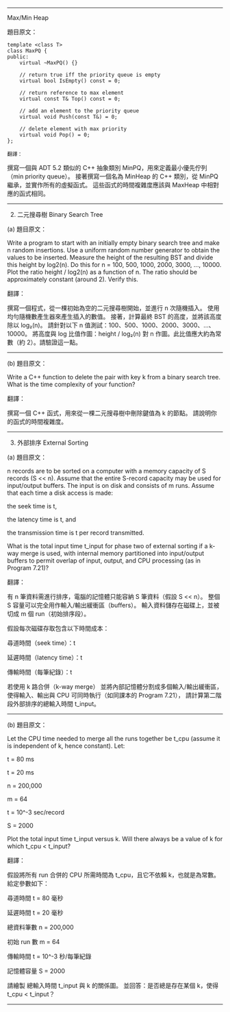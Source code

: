 
---

Max/Min Heap

題目原文：
```
template <class T>  
class MaxPQ {  
public:  
    virtual ~MaxPQ() {}

    // return true iff the priority queue is empty
    virtual bool IsEmpty() const = 0;  

    // return reference to max element
    virtual const T& Top() const = 0;  

    // add an element to the priority queue
    virtual void Push(const T&) = 0;  

    // delete element with max priority
    virtual void Pop() = 0;  
};

翻譯：
```

撰寫一個與 ADT 5.2 類似的 C++ 抽象類別 MinPQ，用來定義最小優先佇列（min priority queue）。
接著撰寫一個名為 MinHeap 的 C++ 類別，從 MinPQ 繼承，並實作所有的虛擬函式。
這些函式的時間複雜度應該與 MaxHeap 中相對應的函式相同。


---

2. 二元搜尋樹 Binary Search Tree

(a) 題目原文：

Write a program to start with an initially empty binary search tree and make n random insertions.
Use a uniform random number generator to obtain the values to be inserted.
Measure the height of the resulting BST and divide this height by log2(n).
Do this for n = 100, 500, 1000, 2000, 3000, ..., 10000.
Plot the ratio height / log2(n) as a function of n. The ratio should be approximately constant (around 2). Verify this.

翻譯：

撰寫一個程式，從一棵初始為空的二元搜尋樹開始，並進行 n 次隨機插入。
使用均勻隨機數產生器來產生插入的數值。
接著，計算最終 BST 的高度，並將該高度除以 log₂(n)。
請針對以下 n 值測試：100、500、1000、2000、3000、...、10000。
將高度與 log 比值作圖：height / log₂(n) 對 n 作圖。此比值應大約為常數（約 2）。請驗證這一點。


---

(b) 題目原文：

Write a C++ function to delete the pair with key k from a binary search tree.
What is the time complexity of your function?

翻譯：

撰寫一個 C++ 函式，用來從一棵二元搜尋樹中刪除鍵值為 k 的節點。
請說明你的函式的時間複雜度。


---

3. 外部排序 External Sorting

(a) 題目原文：

n records are to be sorted on a computer with a memory capacity of S records (S << n).
Assume that the entire S-record capacity may be used for input/output buffers.
The input is on disk and consists of m runs.
Assume that each time a disk access is made:

the seek time is t,

the latency time is t, and

the transmission time is t per record transmitted.


What is the total input time t_input for phase two of external sorting if a k-way merge is used,
with internal memory partitioned into input/output buffers to permit overlap of input, output, and CPU processing (as in Program 7.21)?

翻譯：

有 n 筆資料需進行排序，電腦的記憶體只能容納 S 筆資料（假設 S << n）。
整個 S 容量可以完全用作輸入/輸出緩衝區（buffers）。
輸入資料儲存在磁碟上，並被切成 m 個 run（初始排序段）。

假設每次磁碟存取包含以下時間成本：

尋道時間（seek time）：t

延遲時間（latency time）：t

傳輸時間（每筆紀錄）：t


若使用 k 路合併（k-way merge） 並將內部記憶體分割成多個輸入/輸出緩衝區，使得輸入、輸出與 CPU 可同時執行（如同課本的 Program 7.21），
請計算第二階段外部排序的總輸入時間 t_input。


---

(b) 題目原文：

Let the CPU time needed to merge all the runs together be t_cpu (assume it is independent of k, hence constant).
Let:

t = 80 ms

t = 20 ms

n = 200,000

m = 64

t = 10^-3 sec/record

S = 2000


Plot the total input time t_input versus k.
Will there always be a value of k for which t_cpu < t_input?

翻譯：

假設將所有 run 合併的 CPU 所需時間為 t_cpu，且它不依賴 k，也就是為常數。
給定參數如下：

尋道時間 t = 80 毫秒

延遲時間 t = 20 毫秒

總資料筆數 n = 200,000

初始 run 數 m = 64

傳輸時間 t = 10^-3 秒/每筆紀錄

記憶體容量 S = 2000


請繪製 總輸入時間 t_input 與 k 的關係圖。
並回答：是否總是存在某個 k，使得 t_cpu < t_input？


---
